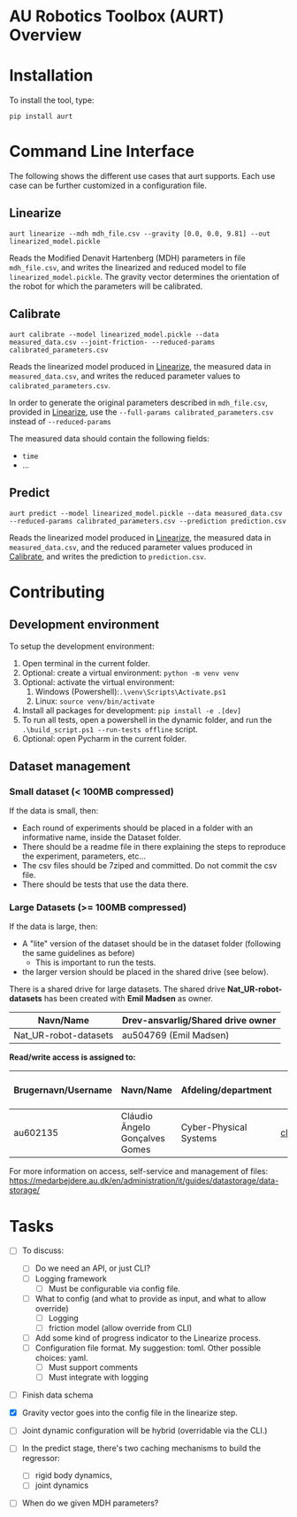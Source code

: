 # AU Robotics Toolbox (AURT) Overview

# Installation

To install the tool, type:
```
pip install aurt
```

# Command Line Interface

The following shows the different use cases that aurt supports.
Each use case can be further customized in a configuration file.

## Linearize

```
aurt linearize --mdh mdh_file.csv --gravity [0.0, 0.0, 9.81] --out linearized_model.pickle
```
Reads the Modified Denavit Hartenberg (MDH) parameters in file `mdh_file.csv`, and writes the linearized and reduced model to file `linearized_model.pickle`.
The gravity vector determines the orientation of the robot for which the parameters will be calibrated.

## Calibrate

```
aurt calibrate --model linearized_model.pickle --data measured_data.csv --joint-friction- --reduced-params calibrated_parameters.csv
```

Reads the linearized model produced in [Linearize](#linearize), the measured data in `measured_data.csv`, and writes the reduced parameter values to `calibrated_parameters.csv`.

In order to generate the original parameters described in `mdh_file.csv`, provided in [Linearize](#linearize), use the `--full-params calibrated_parameters.csv` instead of `--reduced-params`

The measured data should contain the following fields:
- `time`
- ...


## Predict

```
aurt predict --model linearized_model.pickle --data measured_data.csv --reduced-params calibrated_parameters.csv --prediction prediction.csv
```

Reads the linearized model produced in [Linearize](#linearize), the measured data in `measured_data.csv`, and the reduced parameter values produced in [Calibrate](#calibrate), and writes the prediction to `prediction.csv`.


# Contributing

## Development environment

To setup the development environment:
1. Open terminal in the current folder.
2. Optional: create a virtual environment: `python -m venv venv`
3. Optional: activate the virtual environment: 
   1. Windows (Powershell):`.\venv\Scripts\Activate.ps1`
   2. Linux: `source venv/bin/activate`
4. Install all packages for development: `pip install -e .[dev]`
5. To run all tests, open a powershell in the dynamic folder, and run the `.\build_script.ps1 --run-tests offline` script.
6. Optional: open Pycharm in the current folder.


## Dataset management

### Small dataset (< 100MB compressed)

If the data is small, then:
- Each round of experiments should be placed in a folder with an informative name, inside the Dataset folder.
- There should be a readme file in there explaining the steps to reproduce the experiment, parameters, etc...
- The csv files should be 7ziped and committed. Do not commit the csv file.
- There should be tests that use the data there.

### Large Datasets (>= 100MB compressed)

If the data is large, then:

- A "lite" version of the dataset should be in the dataset folder (following the same guidelines as before)
  - This is important to run the tests.
- the larger version should be placed in the shared drive (see below).

There is a shared drive for large datasets.
The shared drive **Nat_UR-robot-datasets** has been created with **Emil Madsen** as owner.

| **Navn/Name**         | **Drev-ansvarlig/Shared  drive owner** |
| --------------------- | -------------------------------------- |
| Nat_UR-robot-datasets | au504769  (Emil Madsen)                |


 **Read/write access is assigned to:** 

| **Brugernavn/Username** | **Navn/Name**                   | **Afdeling/department** | **E-mail**                                                | **Tilføjet via  gruppe/assigned by group** |
| ----------------------- | ------------------------------- | ----------------------- | --------------------------------------------------------- | ------------------------------------------ |
| au602135                | Cláudio  Ângelo Gonçalves Gomes | Cyber-Physical  Systems | [claudio.gomes@ece.au.dk](mailto:claudio.gomes@ece.au.dk) |                                            |

For more information on access, self-service and management of files: https://medarbejdere.au.dk/en/administration/it/guides/datastorage/data-storage/



# Tasks

- [ ] To discuss:
  - [ ] Do we need an API, or just CLI?
  - [ ] Logging framework
    - [ ] Must be configurable via config file.
  - [ ] What to config (and what to provide as input, and what to allow override)
    - [ ] Logging
    - [ ] friction model (allow override from CLI)
  - [ ] Add some kind of progress indicator to the Linearize process.
  - [ ] Configuration file format. My suggestion: toml. Other possible choices: yaml.
    - [ ] Must support comments
    - [ ] Must integrate with logging
- [ ] Finish data schema

- [x] Gravity vector goes into the config file in the linearize step.
- [ ] Joint dynamic configuration will be hybrid (overridable via the CLI.)
- [ ] In the predict stage, there's two caching mechanisms to build the regressor:
  - [ ] rigid body dynamics, 
  - [ ] joint dynamics
- [ ] When do we given MDH parameters?
